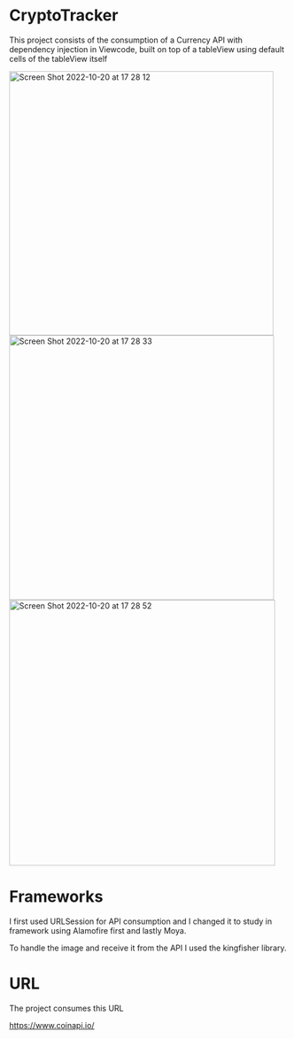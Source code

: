# CryptoTracker

This project consists of the consumption of a Currency API with dependency injection in Viewcode, built on top of a tableView using default cells of the tableView itself

<img width="477" alt="Screen Shot 2022-10-20 at 17 28 12" src="https://user-images.githubusercontent.com/89124140/197051743-9b62bfb9-7c94-48d4-892f-d25ce4a19865.png">
<img width="478" alt="Screen Shot 2022-10-20 at 17 28 33" src="https://user-images.githubusercontent.com/89124140/197051715-592ca86c-e03a-4b48-bd76-638dc037c0cd.png">
<img width="480" alt="Screen Shot 2022-10-20 at 17 28 52" src="https://user-images.githubusercontent.com/89124140/197051733-f6146d27-cf97-400e-87c0-aaf0b8fbeec7.png">


# Frameworks

I first used URLSession for API consumption and I changed it to study in framework using Alamofire first and lastly Moya.

To handle the image and receive it from the API I used the kingfisher library.
 
# URL 

The project consumes this URL

https://www.coinapi.io/
